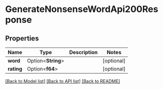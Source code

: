 # GenerateNonsenseWordApi200Response

## Properties

Name | Type | Description | Notes
------------ | ------------- | ------------- | -------------
**word** | Option<**String**> |  | [optional]
**rating** | Option<**f64**> |  | [optional]

[[Back to Model list]](../README.md#documentation-for-models) [[Back to API list]](../README.md#documentation-for-api-endpoints) [[Back to README]](../README.md)


